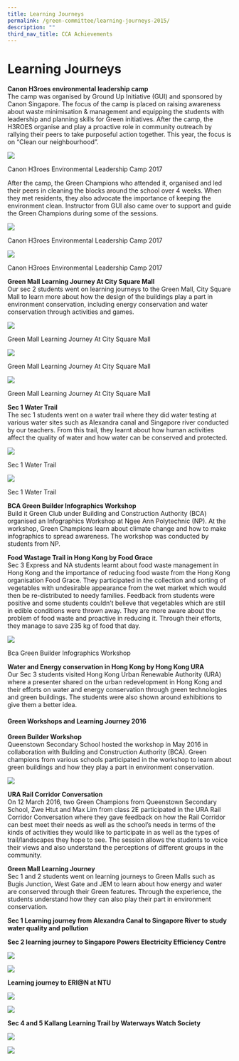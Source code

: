 ```yaml
---
title: Learning Journeys
permalink: /green-committee/learning-journeys-2015/
description: ""
third_nav_title: CCA Achievements
---
```

Learning Journeys
=================

**Canon H3roes environmental leadership camp**  
The camp was organised by Ground Up Initiative (GUI) and sponsored by Canon Singapore. The focus of the camp is placed on raising awareness about waste minimisation & management and equipping the students with leadership and planning skills for Green initiatives. After the camp, the H3ROES organise and play a proactive role in community outreach by rallying their peers to take purposeful action together. This year, the focus is on “Clean our neighbourhood”.

![](/images/Our%20Pride/Green%20Committee/Learning%20Journeys%201.jpg)

Canon H3roes Environmental Leadership Camp 2017

After the camp, the Green Champions who attended it, organised and led their peers in cleaning the blocks around the school over 4 weeks. When they met residents, they also advocate the importance of keeping the environment clean. Instructor from GUI also came over to support and guide the Green Champions during some of the sessions.


![](/images/Our%20Pride/Green%20Committee/Learning%20Journeys%202.jpg)


Canon H3roes Environmental Leadership Camp 2017

![](/images/Our%20Pride/Green%20Committee/Learning%20Journeys%203.jpg)



Canon H3roes Environmental Leadership Camp 2017

**Green Mall Learning Journey At City Square Mall**  
Our sec 2 students went on learning journeys to the Green Mall, City Square Mall to learn more about how the design of the buildings play a part in environment conservation, including energy conservation and water conservation through activities and games.


![](/images/Our%20Pride/Green%20Committee/Learning%20Journeys%204.jpg)


Green Mall Learning Journey At City Square Mall


![](/images/Our%20Pride/Green%20Committee/Learning%20Journeys%205.jpg)

Green Mall Learning Journey At City Square Mall


![](/images/Our%20Pride/Green%20Committee/Learning%20Journeys%206.jpg)



Green Mall Learning Journey At City Square Mall

**Sec 1 Water Trail**  
The sec 1 students went on a water trail where they did water testing at various water sites such as Alexandra canal and Singapore river conducted by our teachers. From this trail, they learnt about how human activities affect the quality of water and how water can be conserved and protected.


![](/images/Our%20Pride/Green%20Committee/Learning%20Journeys%207.jpg)


Sec 1 Water Trail


![](/images/Our%20Pride/Green%20Committee/Learning%20Journeys%208.jpg)


Sec 1 Water Trail

**BCA Green Builder Infographics Workshop**  
Build it Green Club under Building and Construction Authority (BCA) organised an Infographics Workshop at Ngee Ann Polytechnic (NP). At the workshop, Green Champions learn about climate change and how to make infographics to spread awareness. The workshop was conducted by students from NP.

**Food Wastage Trail in Hong Kong by Food Grace**  
Sec 3 Express and NA students learnt about food waste management in Hong Kong and the importance of reducing food waste from the Hong Kong organisation Food Grace. They participated in the collection and sorting of vegetables with undesirable appearance from the wet market which would then be re-distributed to needy families. Feedback from students were positive and some students couldn’t believe that vegetables which are still in edible conditions were thrown away. They are more aware about the problem of food waste and proactive in reducing it. Through their efforts, they manage to save 235 kg of food that day.


![](/images/Our%20Pride/Green%20Committee/Learning%20Journeys%209.jpg)


Bca Green Builder Infographics Workshop

**Water and Energy conservation in Hong Kong by Hong Kong URA**  
Our Sec 3 students visited Hong Kong Urban Renewable Authority (URA) where a presenter shared on the urban redevelopment in Hong Kong and their efforts on water and energy conservation through green technologies and green buildings. The students were also shown around exhibitions to give them a better idea.

#### **Green Workshops and Learning Journey 2016**

**Green Builder Workshop**  
Queenstown Secondary School hosted the workshop in May 2016 in collaboration with Building and Construction Authority (BCA). Green champions from various schools participated in the workshop to learn about green buildings and how they play a part in environment conservation.

![](/images/Our%20Pride/Green%20Committee/Learning%20Journeys%2010.jpg)

**URA Rail Corridor Conversation**  
On 12 March 2016, two Green Champions from Queenstown Secondary School, Zwe Htut and Max Lim from class 2E participated in the URA Rail Corridor Conversation where they gave feedback on how the Rail Corridor can best meet their needs as well as the school’s needs in terms of the kinds of activities they would like to participate in as well as the types of trail/landscapes they hope to see. The session allows the students to voice their views and also understand the perceptions of different groups in the community.

**Green Mall Learning Journey**  
Sec 1 and 2 students went on learning journeys to Green Malls such as Bugis Junction, West Gate and JEM to learn about how energy and water are conserved through their Green features. Through the experience, the students understand how they can also play their part in environment conservation.

**Sec 1 Learning journey from Alexandra Canal to Singapore River to study water quality and pollution**

**Sec 2 learning journey to Singapore Powers Electricity Efficiency Centre**


![](/images/Our%20Pride/Green%20Committee/Learning%20Journeys%2011.jpg)

![](/images/Our%20Pride/Green%20Committee/Learning%20Journeys%2012.jpg)


**Learning journey to ERI@N at NTU**


![](/images/Our%20Pride/Green%20Committee/Learning%20Journeys%2013.jpg)


![](/images/Our%20Pride/Green%20Committee/Learning%20Journeys%2014.jpg)


**Sec 4 and 5 Kallang Learning Trail by Waterways Watch Society**


![](/images/Our%20Pride/Green%20Committee/Learning%20Journeys%2015.jpg)


![](/images/Our%20Pride/Green%20Committee/Learning%20Journeys%2016.jpg)